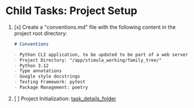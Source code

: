 # Child Tasks: Project Setup

1. [x] Create a "conventions.md" file with the following content in the project root directory:

    ```markdown
    # Conventions

    - Python CLI application, to be updated to be part of a web server
    - Project Directory: "/app/stimula_working/family_tree/"
    - Python 3.12
    - Type annotations
    - Google style docstrings
    - Testing Framework: pytest
    - Package Management: poetry
    ```

2. [ ] Project Initialization: [task_details_folder](project_initialization)
